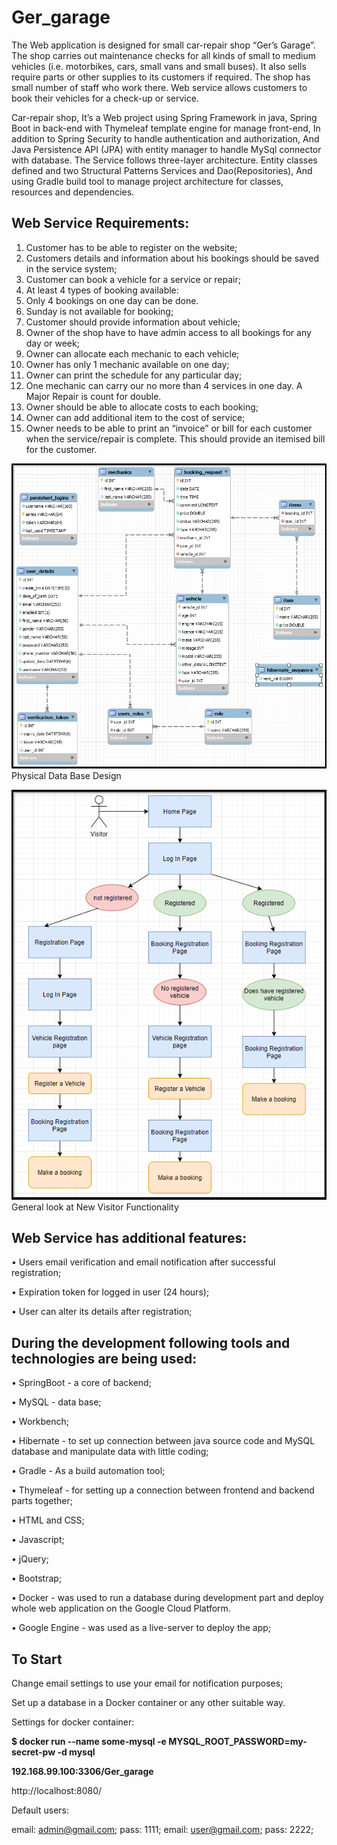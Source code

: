 # Ger_garage

The Web application is designed for small car-repair shop “Ger’s Garage”. 
The shop carries out maintenance checks for all kinds of small to medium vehicles (i.e. motorbikes, cars, small vans and small buses).
It also sells require parts or other supplies to its customers if required. 
The shop has small number of staff who work there.
Web service allows customers to book their vehicles for a check-up or service.


Car-repair shop, It’s a Web project using Spring Framework in java, Spring Boot in back-end with 
Thymeleaf template engine for manage front-end, 
In addition to Spring Security to handle authentication and authorization,
And Java Persistence API (JPA) with entity manager to handle MySql connector with database. The Service
follows three-layer architecture.
Entity classes defined and two Structural Patterns Services and Dao(Repositories),
And using Gradle build tool to manage project architecture for classes, resources and dependencies. 


## Web Service Requirements:

1) Customer has to be able to register on the website;
2) Customers details and information about his bookings should be saved in the service system;
3) Customer can book a vehicle for a service or repair;
4) At least 4 types of booking available:
5) Only 4 bookings on one day can be done.
6) Sunday is not available for booking;
7) Customer should provide information about vehicle;
8) Owner of the shop have to have admin access to all bookings for any day or week;
9) Owner can allocate each mechanic to each vehicle;
10) Owner has only 1 mechanic available on one day;
11) Owner can print the schedule for any particular day;
12) One mechanic can carry our no more than 4 services in one day. A Major Repair is count for double.
13) Owner should be able to allocate costs to each booking;
14) Owner can add additional item to the cost of service;
15) Owner needs to be able to print an “invoice” or bill for each customer when the service/repair is complete. This should provide an itemised bill for the customer.


![DataBase design](https://github.com/Sashatottenkof/Ger_garage/blob/master/src/main/resources/static/images/GitHub_Images/DataBase_schema.png)
Physical Data Base Design


![Functionality](https://github.com/Sashatottenkof/Ger_garage/blob/master/src/main/resources/static/images/GitHub_Images/Functionality.png)
General look at New Visitor Functionality

## Web Service has additional features:

• Users email verification and email notification after successful registration;

• Expiration token for logged in user (24 hours);

• User can alter its details after registration;


## During the development following tools and technologies are being used:

• SpringBoot - a core of backend; 

• MySQL - data base;

• Workbench;

• Hibernate -  to set up connection between java source code and MySQL database and manipulate data with little coding;

• Gradle - As a build automation tool;

• Thymeleaf - for setting up a connection between frontend and backend parts together;

• HTML and CSS;

• Javascript;

• jQuery;

• Bootstrap;

• Docker - was used to run a database during development part and deploy whole web application on the Google Cloud Platform.

• Google Engine - was used as a live-server to deploy the app;

## To Start


Change email settings to use your email for notification purposes;

Set up a database in a Docker container or any other suitable way. 

Settings for docker container:


**$ docker run --name some-mysql -e MYSQL_ROOT_PASSWORD=my-secret-pw -d mysql**

**192.168.99.100:3306/Ger_garage**

http://localhost:8080/

Default users:

email: admin@gmail.com; pass: 1111;
email: user@gmail.com; pass: 2222;
